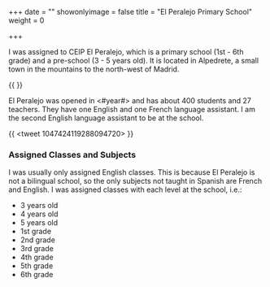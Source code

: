 +++
date = ""
showonlyimage = false
title = "El Peralejo Primary School"
weight = 0

+++

I was assigned to CEIP El Peralejo, which is a primary school (1st - 6th grade) and a pre-school (3 - 5 years old). It is located in Alpedrete, a small town in the mountains to the north-west of Madrid.

{{ <openstreetmap mapName="auxmadrid_elperalejo_284733"> }}

El Peralejo was opened in <#year#> and has about 400 students and 27 teachers. They have one English and one French language assistant. I am the second English language assistant to be at the school.

{{ <tweet 1047424119288094720> }}

### Assigned Classes and Subjects

I was usually only assigned English classes. This is because El Peralejo is not a bilingual school, so the only subjects not taught in Spanish are French and English. I was assigned classes with each level at the school, i.e.:

* 3 years old
* 4 years old
* 5 years old
* 1st grade
* 2nd grade
* 3rd grade
* 4th grade
* 5th grade
* 6th grade